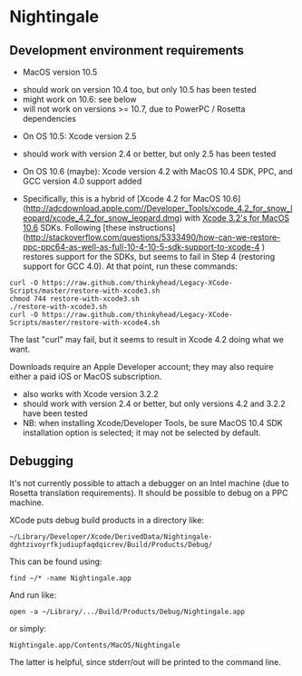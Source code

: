 Nightingale
===========

Development environment requirements
------------------------------------
* MacOS version 10.5 
 - should work on version 10.4 too, but only 10.5 has been tested
 - might work on 10.6: see below
 - will not work on versions >= 10.7, due to PowerPC / Rosetta dependencies
* On OS 10.5: Xcode version 2.5
 - should work with version 2.4 or better, but only 2.5 has been tested
* On OS 10.6 (maybe): Xcode version 4.2 with MacOS 10.4 SDK, PPC, and GCC version 4.0 support added 
 - Specifically, this is a hybrid of [Xcode 4.2 for MacOS 10.6] (http://adcdownload.apple.com//Developer_Tools/xcode_4.2_for_snow_leopard/xcode_4.2_for_snow_leopard.dmg)
 with [Xcode 3.2's for MacOS 10.6](http://adcdownload.apple.com//Developer_Tools/xcode_3.2.6_and_ios_sdk_4.3__final/xcode_3.2.6_and_ios_sdk_4.3.dmg) SDKs.
 Following [these instructions] (http://stackoverflow.com/questions/5333490/how-can-we-restore-ppc-ppc64-as-well-as-full-10-4-10-5-sdk-support-to-xcode-4
) restores support for the SDKs, but seems to fail in Step 4 (restoring support for GCC 4.0). At that point, run these commands:

```
curl -O https://raw.github.com/thinkyhead/Legacy-XCode-Scripts/master/restore-with-xcode3.sh
chmod 744 restore-with-xcode3.sh
./restore-with-xcode3.sh
curl -O https://raw.github.com/thinkyhead/Legacy-XCode-Scripts/master/restore-with-xcode4.sh
```

The last "curl" may fail, but it seems to result in Xcode 4.2 doing what we want.

Downloads require an Apple Developer account; they may also require either a paid iOS or MacOS subscription.
 - also works with Xcode version 3.2.2
 - should work with version 2.4 or better, but only versions 4.2 and 3.2.2 have been tested
 - NB: when installing Xcode/Developer Tools, be sure MacOS 10.4 SDK installation option is selected; it may not be selected by default.

Debugging
---------
It's not currently possible to attach a debugger on an Intel machine (due to Rosetta translation requirements).  It should be possible to debug on a PPC machine.

XCode puts debug build products in a directory like:

`~/Library/Developer/Xcode/DerivedData/Nightingale-dghtzivoyrfkjudiupfaqdqicrev/Build/Products/Debug/`

This can be found using:

`find ~/* -name Nightingale.app`

And run like:

`open -a ~/Library/.../Build/Products/Debug/Nightingale.app`

or simply:

`Nightingale.app/Contents/MacOS/Nightingale`

The latter is helpful, since stderr/out will be printed to the command line.


